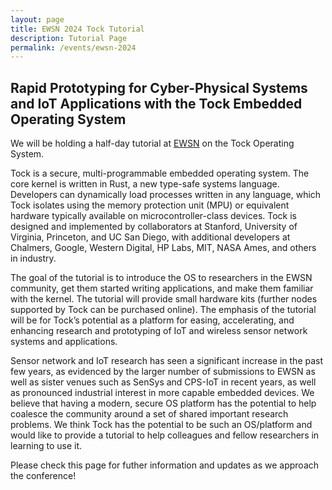 ```yaml
---
layout: page
title: EWSN 2024 Tock Tutorial
description: Tutorial Page
permalink: /events/ewsn-2024
---
```


## Rapid Prototyping for Cyber-Physical Systems and IoT Applications with the Tock Embedded Operating System

We will be holding a half-day tutorial at [EWSN](https://ewsn24.tii.ae/) on the Tock Operating System.

Tock is a secure, multi-programmable embedded operating system. The core kernel is written in Rust, a new type-safe systems language. Developers can dynamically load processes written in any language, which Tock isolates using the memory protection unit (MPU) or equivalent hardware typically available on microcontroller-class devices. Tock is designed and implemented by collaborators at Stanford, University of Virginia, Princeton, and UC San Diego, with additional developers at Chalmers, Google, Western Digital, HP Labs, MIT, NASA Ames, and others in industry. 

The goal of the tutorial is to introduce the OS to researchers in the EWSN community, get them started writing applications, and make them familiar with the kernel. The tutorial will provide small hardware kits (further nodes supported by Tock can be purchased online). The emphasis of the tutorial will be for Tock’s potential as a platform for easing, accelerating, and enhancing research and prototyping of IoT and wireless sensor network systems and applications.

Sensor network and IoT research has seen a significant increase in the past few years, as evidenced by the larger number of submissions to EWSN as well as sister venues such as SenSys and CPS-IoT in recent years, as well as pronounced industrial interest in more capable embedded devices. We believe that having a modern, secure OS platform has the
potential to help coalesce the community around a set of shared important research problems. We think Tock has the potential to be such an OS/platform and would like to provide a tutorial to help colleagues and fellow researchers in learning to use it. 

Please check this page for futher information and updates as we approach the conference!

